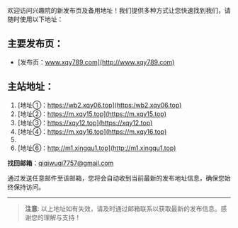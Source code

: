 欢迎访问兴趣院的新发布页及备用地址！我们提供多种方式让您快速找到我们，请随时使用以下地址：

## 主要发布页：
- [发布页：www.xqy789.com](http://www.xqy789.com)

## 主站地址：
1. [地址①：https://wb2.xqy06.top](https:/wb2.xqy06.top)
2. [地址②：https://m.xqy15.top](https://m.xqy15.top)
3. [地址③：https://xqy12.top](https://xqy12.top)
4. [地址④：https://m.xqy16.top](https://m.xqy16.top)
5. 
6. [地址⑥：http://m1.xingqu1.top](http://m1.xingqu1.top)

 **找回邮箱**：qiqiwuqi7757@gmail.com

通过发送任意邮件至该邮箱，您将会自动收到当前最新的发布地址信息，确保您始终保持访问。

---

> **注意**: 以上地址如有失效，请及时通过邮箱联系以获取最新的发布信息。感谢您的理解与支持！
